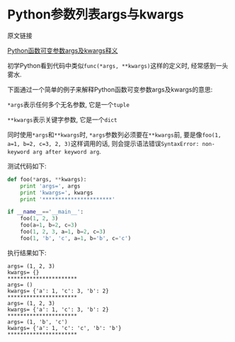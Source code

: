 # Python参数列表args与kwargs

原文链接

[Python函数可变参数args及kwargs释义](http://lovesoo.org/python-han-shu-ke-bian-can-shu-args-ji-kwargs-shi-yi.html)

初学Python看到代码中类似`func(*args, **kwargs)`这样的定义时, 经常感到一头雾水. 

下面通过一个简单的例子来解释Python函数可变参数args及kwargs的意思: 

`*args`表示任何多个无名参数, 它是一个`tuple`

`**kwargs`表示关键字参数, 它是一个`dict`

同时使用`*args`和`**kwargs`时, `*args`参数列必须要在`**kwargs`前, 要是像`foo(1, a=1, b=2, c=3, 2, 3)`这样调用的话, 则会提示语法错误`SyntaxError: non-keyword arg after keyword arg`. 

测试代码如下: 

```py
def foo(*args, **kwargs):
    print 'args=', args
    print 'kwargs=', kwargs
    print '**********************'

if __name__=='__main__':
    foo(1, 2, 3)
    foo(a=1, b=2, c=3)
    foo(1, 2, 3, a=1, b=2, c=3)
    foo(1, 'b', 'c', a=1, b='b', c='c')
```

执行结果如下: 

```
args= (1, 2, 3)
kwargs= {}
**********************
args= ()
kwargs= {'a': 1, 'c': 3, 'b': 2}
**********************
args= (1, 2, 3)
kwargs= {'a': 1, 'c': 3, 'b': 2}
**********************
args= (1, 'b', 'c')
kwargs= {'a': 1, 'c': 'c', 'b': 'b'}
**********************
````